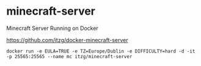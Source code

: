 # minecraft-server
Minecraft Server Running on Docker

https://github.com/itzg/docker-minecraft-server

```docker run -e EULA=TRUE -e TZ=Europe/Dublin -e DIFFICULTY=hard -d -it -p 25565:25565 --name mc itzg/minecraft-server```

